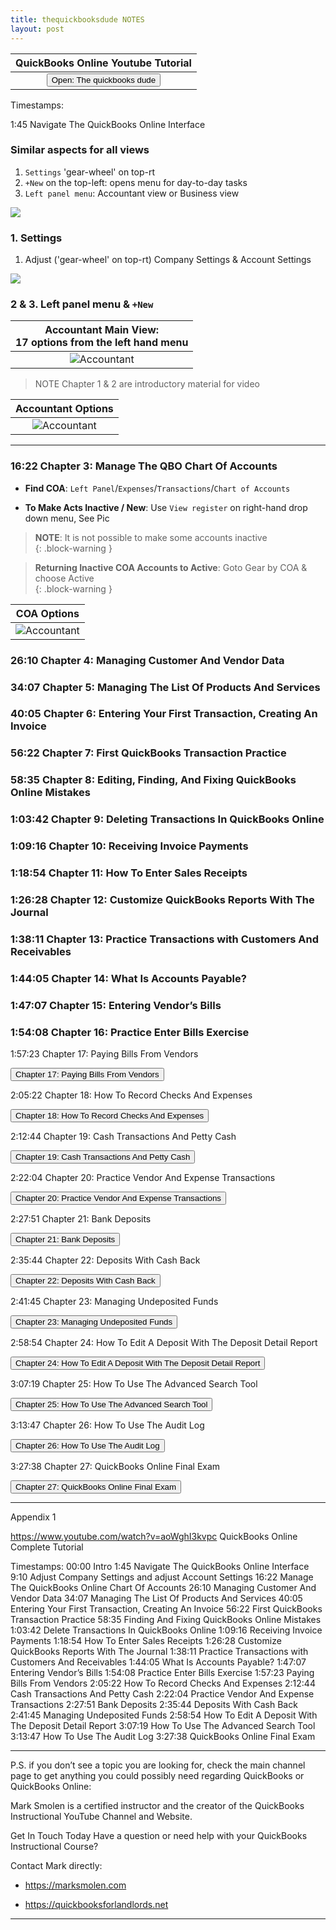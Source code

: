 ```yaml
---
title: thequickbooksdude NOTES
layout: post
---
```


 <script> function openWindow()
 {window.open("https://www.youtube.com/watch?v=aoWghI3kvpc");}
 </script>

| QuickBooks Online Youtube Tutorial |
|:-:|
| <button onclick="openWindow()">Open: The quickbooks dude</button>|



Timestamps:  

1:45 Navigate The QuickBooks Online Interface

### Similar aspects for all views

  1. `Settings` 'gear-wheel' on top-rt
  2. `+New` on the top-left: opens menu for day-to-day tasks
  3. `Left panel menu`: Accountant view or Business view

![](/assets/images/getting-things-done.BIG.png)


### 1. Settings

1. Adjust ('gear-wheel' on top-rt) Company Settings & Account Settings

![](/assets/images/gear-settings_2024-06-19_09-49-27.png)

### 2 & 3. Left panel menu & `+New`


|Accountant Main View:</br>17 options from the left hand menu|
|:--:|
|![Accountant](/assets/images/qbo.left.panel.png)|

> NOTE Chapter 1 & 2 are introductory material for video  


|Accountant Options|
|:--:|
|![Accountant](/assets/images/my-clients-page_2024-06-19_10-09-25.png)|

---


### 16:22 Chapter 3: Manage The QBO Chart Of Accounts  


- **Find COA**: `Left Panel`/`Expenses`/`Transactions`/`Chart of Accounts` 

- **To Make Acts Inactive / New**: Use `View register` on right-hand drop down menu,  See Pic  

>**NOTE**: It is not possible to make some accounts inactive  
{: .block-warning } 

>**Returning Inactive COA Accounts to Active**: Goto Gear by COA & choose Active  
{: .block-warning }


|COA Options|
|:--:|
|![Accountant](/assets/images/new.chart.of.accounts.button.png)|


### 26:10  Chapter 4: Managing Customer And Vendor Data 







### 34:07 Chapter 5: Managing The List Of Products And Services 




### 40:05 Chapter 6: Entering Your First Transaction, Creating An Invoice 



### 56:22 Chapter 7: First QuickBooks Transaction Practice



### 58:35 Chapter 8: Editing, Finding, And Fixing QuickBooks Online Mistakes 



### 1:03:42  Chapter 9: Deleting Transactions In QuickBooks Online 


### 1:09:16 Chapter 10: Receiving Invoice Payments 




### 1:18:54  Chapter 11: How To Enter Sales Receipts 




### 1:26:28  Chapter 12: Customize QuickBooks Reports With The Journal 



### 1:38:11  Chapter 13: Practice Transactions with Customers And Receivables 



### 1:44:05  Chapter 14: What Is Accounts Payable? 




### 1:47:07  Chapter 15: Entering Vendor’s Bills 




### 1:54:08  Chapter 16: Practice Enter Bills Exercise





1:57:23  Chapter 17: Paying Bills From Vendors 

<button onclick="openWindow()">Chapter 17: Paying Bills From Vendors</button>
<script>
function openWindow() {
  window.open("https://www.youtube.com/watch?v=aoWghI3kvpc");
}
</script>



2:05:22  Chapter 18: How To Record Checks And Expenses 

<button onclick="openWindow()">Chapter 18: How To Record Checks And Expenses</button>
<script>
function openWindow() {
  window.open("https://www.youtube.com/watch?v=aoWghI3kvpc");
}
</script>



2:12:44  Chapter 19: Cash Transactions And Petty Cash 

<button onclick="openWindow()">Chapter 19: Cash Transactions And Petty Cash</button>
<script>
function openWindow() {
  window.open("https://www.youtube.com/watch?v=aoWghI3kvpc");
}
</script>


2:22:04  Chapter 20: Practice Vendor And Expense Transactions 

<button onclick="openWindow()">Chapter 20: Practice Vendor And Expense Transactions</button>
<script>
function openWindow() {
  window.open("https://www.youtube.com/watch?v=aoWghI3kvpc");
}
</script>


2:27:51   Chapter 21: Bank Deposits 

<button onclick="openWindow()">Chapter 21: Bank Deposits</button>
<script>
function openWindow() {
  window.open("https://www.youtube.com/watch?v=aoWghI3kvpc");
}
</script>


2:35:44   Chapter 22: Deposits With Cash Back 

<button onclick="openWindow()">Chapter 22: Deposits With Cash Back</button>
<script>
function openWindow() {
  window.open("https://www.youtube.com/watch?v=aoWghI3kvpc");
}
</script>




2:41:45   Chapter 23: Managing Undeposited Funds 

<button onclick="openWindow()">Chapter 23: Managing Undeposited Funds</button>
<script>
function openWindow() {
  window.open("https://www.youtube.com/watch?v=aoWghI3kvpc");
}
</script>


2:58:54   Chapter 24: How To Edit A Deposit With The Deposit Detail Report 

<button onclick="openWindow()">Chapter 24: How To Edit A Deposit With The Deposit Detail Report</button>
<script>
function openWindow() {
  window.open("https://www.youtube.com/watch?v=aoWghI3kvpc");
}
</script>


3:07:19   Chapter 25: How To Use The Advanced Search Tool 


<button onclick="openWindow()">Chapter 25: How To Use The Advanced Search Tool</button>
<script>
function openWindow() {
  window.open("https://www.youtube.com/watch?v=aoWghI3kvpc");
}
</script>


3:13:47   Chapter 26: How To Use The Audit Log 

<button onclick="openWindow()">Chapter 26: How To Use The Audit Log</button>
<script>
function openWindow() {
  window.open("https://www.youtube.com/watch?v=aoWghI3kvpc");
}
</script>



3:27:38   Chapter 27: QuickBooks Online Final Exam 

<button onclick="openWindow()">Chapter 27: QuickBooks Online Final Exam</button>
<script>
function openWindow() {
  window.open("https://www.youtube.com/watch?v=aoWghI3kvpc");
}
</script>



---


Appendix 1

https://www.youtube.com/watch?v=aoWghI3kvpc
QuickBooks Online Complete Tutorial

Timestamps: 
00:00 Intro
1:45 Navigate The QuickBooks Online Interface 
9:10 Adjust Company Settings and adjust Account Settings
16:22 Manage The QuickBooks Online Chart Of Accounts
26:10 Managing Customer And Vendor Data 
34:07 Managing The List Of Products And Services 
40:05 Entering Your First Transaction, Creating An Invoice 
56:22 First QuickBooks Transaction Practice
58:35 Finding And Fixing QuickBooks Online Mistakes 
1:03:42 Delete Transactions In QuickBooks Online 
1:09:16 Receiving Invoice Payments 
1:18:54 How To Enter Sales Receipts 
1:26:28 Customize QuickBooks Reports With The Journal 
1:38:11 Practice Transactions with Customers And Receivables 
1:44:05 What Is Accounts Payable? 
1:47:07 Entering Vendor’s Bills 
1:54:08 Practice Enter Bills Exercise
1:57:23 Paying Bills From Vendors 
2:05:22 How To Record Checks And Expenses 
2:12:44 Cash Transactions And Petty Cash 
2:22:04 Practice Vendor And Expense Transactions 
2:27:51 Bank Deposits 
2:35:44 Deposits With Cash Back 
2:41:45 Managing Undeposited Funds 
2:58:54 How To Edit A Deposit With The Deposit Detail Report 
3:07:19 How To Use The Advanced Search Tool 
3:13:47 How To Use The Audit Log 
3:27:38 QuickBooks Online Final Exam 

---

P.S. if you don’t see a topic you are looking for, check the main channel page to get anything you could possibly need regarding QuickBooks or QuickBooks Online:

Mark Smolen is a certified instructor and the creator of the QuickBooks Instructional YouTube Channel and Website. 

Get In Touch Today Have a question or need help with your QuickBooks Instructional Course? 

Contact Mark directly: 

- https://marksmolen.com 

- https://quickbooksforlandlords.net 

---


